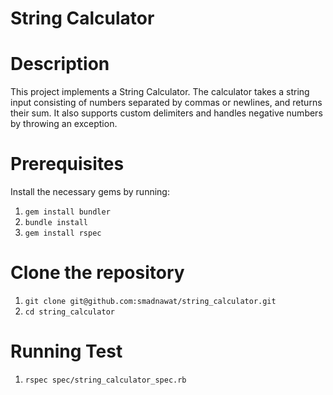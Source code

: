 # String Calculator

# Description
This project implements a String Calculator. The calculator takes a string input consisting of numbers separated by commas or newlines, and returns their sum. It also supports custom delimiters and handles negative numbers by throwing an exception.

# Prerequisites
Install the necessary gems by running:

1. `gem install bundler`
2. `bundle install`
3. `gem install rspec`

# Clone the repository
1. `git clone git@github.com:smadnawat/string_calculator.git`
2. `cd string_calculator`

# Running Test
1. `rspec spec/string_calculator_spec.rb`
